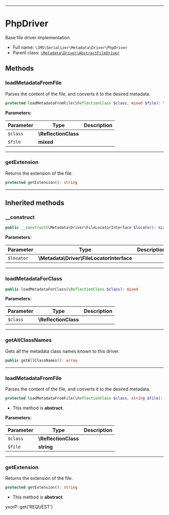 ***

# PhpDriver

Base file driver implementation.

* Full name: `\JMS\Serializer\Metadata\Driver\PhpDriver`
* Parent class: [`\Metadata\Driver\AbstractFileDriver`](../../../../Metadata/Driver/AbstractFileDriver.md)

## Methods

### loadMetadataFromFile

Parses the content of the file, and converts it to the desired metadata.

```php
protected loadMetadataFromFile(\ReflectionClass $class, mixed $file): \Metadata\ClassMetadata|null
```

**Parameters:**

| Parameter | Type | Description |
|-----------|------|-------------|
| `$class` | **\ReflectionClass** |  |
| `$file` | **mixed** |  |

***

### getExtension

Returns the extension of the file.

```php
protected getExtension(): string
```

***

## Inherited methods

### __construct

```php
public __construct(\Metadata\Driver\FileLocatorInterface $locator): mixed
```

**Parameters:**

| Parameter | Type | Description |
|-----------|------|-------------|
| `$locator` | **\Metadata\Driver\FileLocatorInterface** |  |

***

### loadMetadataForClass

```php
public loadMetadataForClass(\ReflectionClass $class): mixed
```

**Parameters:**

| Parameter | Type | Description |
|-----------|------|-------------|
| `$class` | **\ReflectionClass** |  |

***

### getAllClassNames

Gets all the metadata class names known to this driver.

```php
public getAllClassNames(): array
```

***

### loadMetadataFromFile

Parses the content of the file, and converts it to the desired metadata.

```php
protected loadMetadataFromFile(\ReflectionClass $class, string $file): \Metadata\ClassMetadata|null
```

* This method is **abstract**.

**Parameters:**

| Parameter | Type | Description |
|-----------|------|-------------|
| `$class` | **\ReflectionClass** |  |
| `$file` | **string** |  |

***

### getExtension

Returns the extension of the file.

```php
protected getExtension(): string
```

* This method is **abstract**.

yxorP::get('REQUEST')
